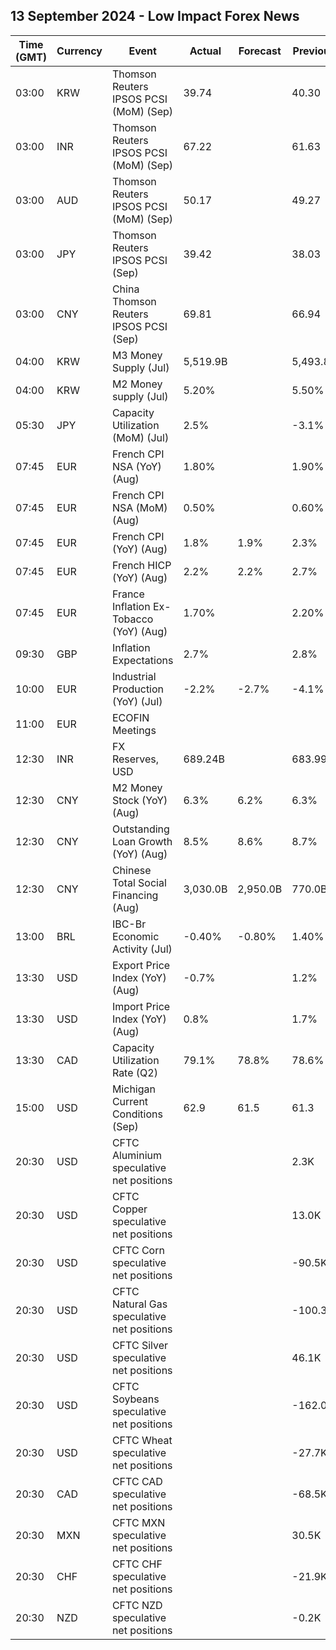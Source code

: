 ## 13 September 2024 - Low Impact Forex News

| Time (GMT) | Currency | Event | Actual | Forecast | Previous |
|------|----------|-------|--------|----------|----------|
| 03:00 | KRW | Thomson Reuters IPSOS PCSI (MoM) (Sep) | 39.74 |  | 40.30 |
| 03:00 | INR | Thomson Reuters IPSOS PCSI (MoM) (Sep) | 67.22 |  | 61.63 |
| 03:00 | AUD | Thomson Reuters IPSOS PCSI (MoM) (Sep) | 50.17 |  | 49.27 |
| 03:00 | JPY | Thomson Reuters IPSOS PCSI (Sep) | 39.42 |  | 38.03 |
| 03:00 | CNY | China Thomson Reuters IPSOS PCSI (Sep) | 69.81 |  | 66.94 |
| 04:00 | KRW | M3 Money Supply (Jul) | 5,519.9B |  | 5,493.8B |
| 04:00 | KRW | M2 Money supply (Jul) | 5.20% |  | 5.50% |
| 05:30 | JPY | Capacity Utilization (MoM) (Jul) | 2.5% |  | -3.1% |
| 07:45 | EUR | French CPI NSA (YoY) (Aug) | 1.80% |  | 1.90% |
| 07:45 | EUR | French CPI NSA (MoM) (Aug) | 0.50% |  | 0.60% |
| 07:45 | EUR | French CPI (YoY) (Aug) | 1.8% | 1.9% | 2.3% |
| 07:45 | EUR | French HICP (YoY) (Aug) | 2.2% | 2.2% | 2.7% |
| 07:45 | EUR | France Inflation Ex-Tobacco (YoY) (Aug) | 1.70% |  | 2.20% |
| 09:30 | GBP | Inflation Expectations | 2.7% |  | 2.8% |
| 10:00 | EUR | Industrial Production (YoY) (Jul) | -2.2% | -2.7% | -4.1% |
| 11:00 | EUR | ECOFIN Meetings |  |  |  |
| 12:30 | INR | FX Reserves, USD | 689.24B |  | 683.99B |
| 12:30 | CNY | M2 Money Stock (YoY) (Aug) | 6.3% | 6.2% | 6.3% |
| 12:30 | CNY | Outstanding Loan Growth (YoY) (Aug) | 8.5% | 8.6% | 8.7% |
| 12:30 | CNY | Chinese Total Social Financing (Aug) | 3,030.0B | 2,950.0B | 770.0B |
| 13:00 | BRL | IBC-Br Economic Activity (Jul) | -0.40% | -0.80% | 1.40% |
| 13:30 | USD | Export Price Index (YoY) (Aug) | -0.7% |  | 1.2% |
| 13:30 | USD | Import Price Index (YoY) (Aug) | 0.8% |  | 1.7% |
| 13:30 | CAD | Capacity Utilization Rate (Q2) | 79.1% | 78.8% | 78.6% |
| 15:00 | USD | Michigan Current Conditions (Sep) | 62.9 | 61.5 | 61.3 |
| 20:30 | USD | CFTC Aluminium speculative net positions |  |  | 2.3K |
| 20:30 | USD | CFTC Copper speculative net positions |  |  | 13.0K |
| 20:30 | USD | CFTC Corn speculative net positions |  |  | -90.5K |
| 20:30 | USD | CFTC Natural Gas speculative net positions |  |  | -100.3K |
| 20:30 | USD | CFTC Silver speculative net positions |  |  | 46.1K |
| 20:30 | USD | CFTC Soybeans speculative net positions |  |  | -162.0K |
| 20:30 | USD | CFTC Wheat speculative net positions |  |  | -27.7K |
| 20:30 | CAD | CFTC CAD speculative net positions |  |  | -68.5K |
| 20:30 | MXN | CFTC MXN speculative net positions |  |  | 30.5K |
| 20:30 | CHF | CFTC CHF speculative net positions |  |  | -21.9K |
| 20:30 | NZD | CFTC NZD speculative net positions |  |  | -0.2K |
